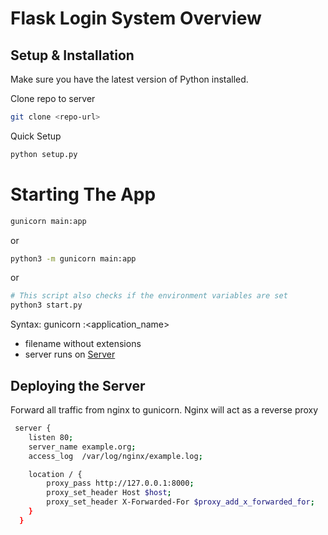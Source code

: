 # Flask Login System Overview

## Setup & Installation

Make sure you have the latest version of Python installed.

Clone repo to server
```bash
git clone <repo-url>
```

Quick Setup
```bash
python setup.py
```

# Starting The App

````bash
gunicorn main:app
````

or 

````bash
python3 -m gunicorn main:app
````

or 

````bash
# This script also checks if the environment variables are set
python3 start.py

````

Syntax: gunicorn <filename>:<application_name>
- filename without extensions
- server runs on <a href="http://127.0.0.1:8000/" target="_blank">Server</a>

## Deploying the Server

Forward all traffic from nginx to gunicorn.
Nginx will act as a reverse proxy

````bash
 server {
    listen 80;
    server_name example.org;
    access_log  /var/log/nginx/example.log;

    location / {
        proxy_pass http://127.0.0.1:8000;
        proxy_set_header Host $host;
        proxy_set_header X-Forwarded-For $proxy_add_x_forwarded_for;
    }
  }
````

